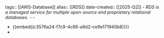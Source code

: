 tags:: [[AWS-Database]]
alias:: [[RDS]]
date-created:: [[2025-Q2]]
	- *RDS is a managed service for multiple open-source and proprietary relational databases.*
	-
	-
- {{embed((c3576a24-f7c9-4c66-a9d2-ce9e171940b8))}}
-